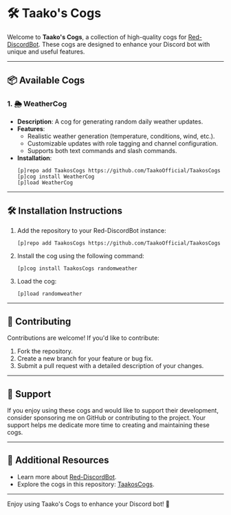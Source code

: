 # 🛠️ Taako's Cogs

Welcome to **Taako's Cogs**, a collection of high-quality cogs for [Red-DiscordBot](https://github.com/Cog-Creators/Red-DiscordBot/tree/V3/develop). These cogs are designed to enhance your Discord bot with unique and useful features.

---

## 📦 Available Cogs

### 1. 🌦️ WeatherCog

- **Description**: A cog for generating random daily weather updates.
- **Features**:
  - Realistic weather generation (temperature, conditions, wind, etc.).
  - Customizable updates with role tagging and channel configuration.
  - Supports both text commands and slash commands.
- **Installation**:
  ```
  [p]repo add TaakosCogs https://github.com/TaakoOfficial/TaakosCogs
  [p]cog install WeatherCog
  [p]load WeatherCog
  ```

---

## 🛠️ Installation Instructions

1. Add the repository to your Red-DiscordBot instance:
   ```
   [p]repo add TaakosCogs https://github.com/TaakoOfficial/TaakosCogs
   ```
2. Install the cog using the following command:
   ```
   [p]cog install TaakosCogs randomweather
   ```
3. Load the cog:
   ```
   [p]load randomweather
   ```

---

## 🤝 Contributing

Contributions are welcome! If you'd like to contribute:

1. Fork the repository.
2. Create a new branch for your feature or bug fix.
3. Submit a pull request with a detailed description of your changes.

---

## 💖 Support

If you enjoy using these cogs and would like to support their development, consider sponsoring me on GitHub or contributing to the project. Your support helps me dedicate more time to creating and maintaining these cogs.

---

## 🔗 Additional Resources

- Learn more about [Red-DiscordBot](https://github.com/Cog-Creators/Red-DiscordBot/tree/V3/develop).
- Explore the cogs in this repository: [TaakosCogs](https://github.com/TaakoOfficial/TaakosCogs).

---

Enjoy using Taako's Cogs to enhance your Discord bot! 🌟
